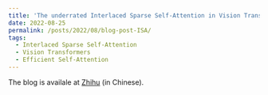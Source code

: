 ```yaml
---
title: 'The underrated Interlaced Sparse Self-Attention in Vision Transformers | 视觉Transformer浪潮中被低估的ISA: 基于窗口划分的交叉稀疏自注意力机制'
date: 2022-08-25
permalink: /posts/2022/08/blog-post-ISA/
tags:
  - Interlaced Sparse Self-Attention
  - Vision Transformers
  - Efficient Self-Attention
---
```


The blog is availale at [Zhihu](https://zhuanlan.zhihu.com/p/557738335) (in Chinese).